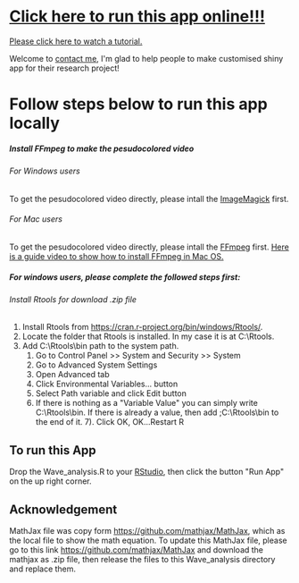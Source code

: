 # [Click here to run this app online!!!](https://wong-ziyi.shinyapps.io/wave_analysis_wzy/)
[Please click here to watch a tutorial.](http://wong-ziyi.github.io/SubContent/others/index.html)

Welcome to [contact me](https://www.wong-ziyi.com), I'm glad to help people to make customised shiny app for their research project!
# Follow steps below to run this app locally
##### Install FFmpeg to make the pesudocolored video
###### For Windows users
To get the pesudocolored video directly, please intall the [ImageMagick](http://www.imagemagick.org/script/download.php#windows) first.
###### For Mac users
To get the pesudocolored video directly, please intall the [FFmpeg](http://ffmpeg.org/download.html) first.
[Here is a guide video to show how to install FFmpeg in Mac OS.](https://www.youtube.com/watch?v=qu7tvO-Pmko)

##### For windows users, please complete the followed steps first:
###### Install Rtools for download .zip file
1. Install Rtools from https://cran.r-project.org/bin/windows/Rtools/.
2. Locate the folder that Rtools is installed. In my case it is at C:\Rtools.
3. Add C:\Rtools\bin path to the system path.
	1. Go to Control Panel >> System and Security >> System
	2. Go to Advanced System Settings
	3. Open Advanced tab
	4. Click Environmental Variables... button
	5. Select Path variable and click Edit button
	6. If there is nothing as a "Variable Value" you can simply write C:\Rtools\bin. If there is already a value, then add ;C:\Rtools\bin to the end of it.
	7). Click OK, OK...Restart R

## To run this App
Drop the Wave_analysis.R to your [RStudio](https://www.rstudio.com/products/rstudio/download/#download), then click the button "Run App" on the up right corner.

## Acknowledgement
MathJax file was copy form https://github.com/mathjax/MathJax, which as the local file to show the math equation.
To update this MathJax file, please go to this link https://github.com/mathjax/MathJax and download the mathjax as .zip file, then release the files to this Wave_analysis directory and replace them.
